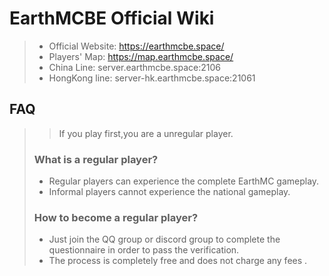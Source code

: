 # EarthMCBE Official Wiki

> + Official Website: <https://earthmcbe.space/> 
> + Players' Map: <https://map.earthmcbe.space/>
> + China Line: server.earthmcbe.space:2106
> + HongKong line: server-hk.earthmcbe.space:21061

## FAQ

> > If you play first,you are a unregular player.
>
> ### What is a regular player?
>
> + Regular players can experience the complete EarthMC gameplay.
> + Informal players cannot experience the national gameplay.
> ### How to become a regular player?
>
> + Just join the QQ group or discord group to complete the
questionnaire in order to pass the verification.
> +  The process is completely free and does not charge any fees .

